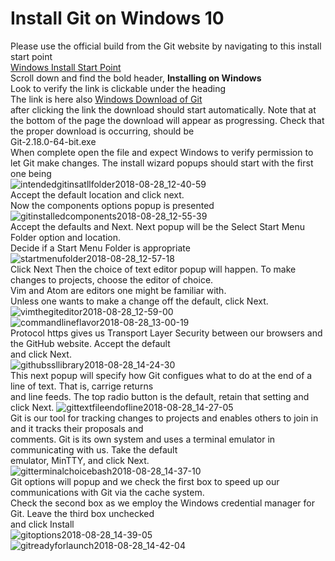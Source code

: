 # Install Git on Windows 10 #
Please use the official build from the Git website by navigating to this install start point  
[Windows Install Start Point](https://git-scm.com/book/en/v2/Getting-Started-Installing-Git)  
Scroll down and find the bold header, **Installing on Windows**  
Look to verify the link is clickable under the heading  
The link is here also [Windows Download of Git](https://git-scm.com/download/win)  
after clicking the link the download should start automatically.
Note that at the bottom of the page the download will appear as progressing.
Check that the proper download is occurring, should be  
Git-2.18.0-64-bit.exe  
When complete open the file and expect Windows to verify permission to let Git make changes.
The install wizard popups should start with the first one being  
![intendedgitinsatllfolder2018-08-28_12-40-59](https://user-images.githubusercontent.com/34219519/44803287-a4474600-ab83-11e8-969b-b2630fcab2ee.jpg)  
Accept the default location and click next.  
Now the components options popup is presented  
![gitinstalledcomponents2018-08-28_12-55-39](https://user-images.githubusercontent.com/34219519/44807684-c8a91f80-ab8f-11e8-8609-be0b2507f678.jpg)  
Accept the defaults and Next.
Next popup will be the Select Start Menu Folder option and location.  
Decide if a Start Menu Folder is appropriate  
![startmenufolder2018-08-28_12-57-18](https://user-images.githubusercontent.com/34219519/44852043-d0b49e00-ac27-11e8-8946-48c0dbf77e92.jpg)  
Click Next
Then the choice of text editor popup will happen.  To make changes to projects, choose the editor of choice.  
Vim and Atom are editors one might be familiar with.  
Unless one wants to make a change off the default, click Next.  
![vimthegiteditor2018-08-28_12-59-00](https://user-images.githubusercontent.com/34219519/44883230-0e431680-ac7c-11e8-9d64-7740b58b0d6f.jpg)  
![commandlineflavor2018-08-28_13-00-19](https://user-images.githubusercontent.com/34219519/44870926-fefda200-ac56-11e8-82ab-ee44d0976fa6.jpg)  
Protocol https gives us Transport Layer Security between our browsers and the GitHub website.  Accept the default  
and click Next.  
![githubssllibrary2018-08-28_14-24-30](https://user-images.githubusercontent.com/34219519/44883582-38490880-ac7d-11e8-9a36-d15128875974.jpg)  
This next popup will specify how Git configues what to do at the end of a line of text.  That is, carrige returns  
and line feeds. The top radio button is the default, retain that setting and click Next.
![gittextfileendofline2018-08-28_14-27-05](https://user-images.githubusercontent.com/34219519/44883273-2c107b80-ac7c-11e8-9893-dd1a61f04e25.jpg)  
Git is our tool for tracking changes to projects and enables others to join in and it tracks their proposals and  
comments.  Git is its own system and uses a terminal emulator in communicating with us.  Take the default  
emulator, MinTTY, and click Next.    
![gitterminalchoicebash2018-08-28_14-37-10](https://user-images.githubusercontent.com/34219519/44883443-c1ac0b00-ac7c-11e8-8061-63fe4e480633.jpg)  
Git options will popup and we check the first box to speed up our communications with Git via the cache system.  
Check the second box as we employ the Windows credential manager for Git.  Leave the third box unchecked  
and click Install  
![gitoptions2018-08-28_14-39-05](https://user-images.githubusercontent.com/34219519/44883625-60386c00-ac7d-11e8-8dd1-2f3cb62d85e0.jpg)  
![gitreadyforlaunch2018-08-28_14-42-04](https://user-images.githubusercontent.com/34219519/44914929-33c13600-acf7-11e8-9b1c-2540b13c46a4.jpg)  

